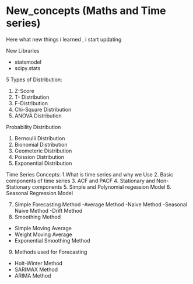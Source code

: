 # New_concepts (Maths and Time series)
Here what new things i learned , i start updating 

New Libraries
- statsmodel
- scipy.stats


5 Types of Distribution:
1. Z-Score
2. T- Distribution
3. F-Distribution
4. Chi-Square Distribution
5. ANOVA Distribution

Probability Distribution
1. Bernoulli Distribution
2. Bionomial Distribution
3. Geometeric Distribution
4. Poission Distribution
5. Exponential Distribution

Time Series Concepts:
1.What is time series and why we Use
2. Basic components of time series
3. ACF and PACF
4. Stationary and Non-Stationary components
5. Simple and Polynomial regession Model
6. Seasonal Regression Model

7. Simple Forecasting Method
 -Average Method
 -Naive Method
 -Seasonal Naive Method
 -Drift Method
8. Smoothing Method
- Simple Moving Average
- Weight Moving Average
- Exponential Smoothing Method
9. Methods used for Forecasting
- Holt-Winter Method
- SARIMAX Method
- ARIMA Method


